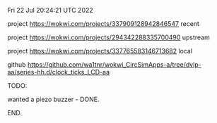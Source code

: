 Fri 22 Jul 20:24:21 UTC 2022

project https://wokwi.com/projects/337909128942846547 recent

project https://wokwi.com/projects/294342288335700490 upstream

project https://wokwi.com/projects/337765583146713682 local

github https://github.com/wa1tnr/wokwi_CircSimApps-a/tree/dvlp-aa/series-hh.d/clock_ticks_LCD-aa

TODO:

  wanted a piezo buzzer - DONE.

END.
